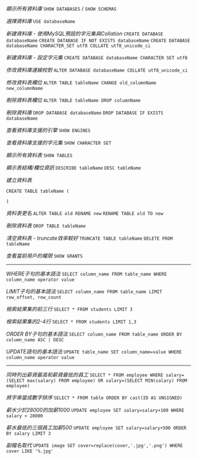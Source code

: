 *顯示所有資料庫*
`SHOW DATABASES`  /  `SHOW SCHEMAS`

*選擇資料庫*
`USE databaseName`

*新建資料庫 - 使用MySQL預設的字元集與Collation*
`CREATE DATABASE databaseName`
`CREATE DATABASE IF NOT EXISTS databaseName`
`CREATE DATABASE databaseName CHARACTER_SET utf8 COLLATE utf8_unicode_ci`

*新建資料庫 - 設定字元集*
`CREATE DATABASE databaseName CHARACTER SET utf8`

*俢改資料庫連線校對*
`ALTER DATABASE databaseName COLLATE utf8_unicode_ci`

*修改資料表欄位*
`ALTER TABLE tableName CHANGE old_columnName new_columnName`

*刪除資料表欄位*
`ALTER TABLE tableName DROP columnName`

*刪除資料庫*
`DROP DATABASE databaseName`
`DROP DATABASE IF EXISTS databaseName`

*查看資料庫支援的引擎*
`SHOW ENGINES`

*查看資料庫支援的字元集*
`SHOW CHARACTER SET`

*顯示所有資料表*
`SHOW TABLES`

*顯示表結構/欄位資訊*
`DESCRIBE tableName`
`DESC tableName`

*建立資料表*
```
CREATE TABLE tableName (

)
```

*資料表更名*
`ALTER TABLE old RENAME new`
`RENAME TABLE old TO new`

*刪除資料表*
`DROP TABLE tableName`

*清空資料表 - truncate效率較好*
`TRUNCATE TABLE tableName`
`DELETE FROM tableName`

*查看當前用戶的權限*
`SHOW GRANTS`

***

*WHERE子句的基本語法*
`SELECT column_name FROM table_name WHERE column_name operator value`

*LIMIT子句的基本語法*
`SELECT column_name FROM table_name LIMIT row_offset, row_count`

*檢索結果集的前三行*
`SELECT * FROM students LIMIT 3`

*檢索結果集的2-4行*
`SELECT * FROM students LIMIT 1,3`

*ORDER BY子句的基本語法*
`SELECT column_name FROM table_name ORDER BY column_name ASC | DESC`

*UPDATE語句的基本語法*
`UPDATE table_name SET column_name=value WHERE column_name operator value`

***

*同時列出薪資最高和薪資最低的員工*
`SELECT * FROM employee WHERE salary=(SELECT max(salary) FROM employee) OR salary=(SELECT MIN(salary) FROM employee)`

*將字串當成數字排序*
`SELECT * FROM table ORDER BY cast(ID AS UNSIGNED)`

*薪水少於28000的加薪1000*
`UPDATE employee SET salary=salary+100 WHERE salary < 28000`

*薪水最低的三個員工加薪500*
`UPDATE employee SET salary=salary+500 ORDER BY salary LIMIT 3`

*副檔名取代*
`UPDATE image SET cover=replace(cover,'.jpg','.png') WHERE cover LIKE '%.jpg'`